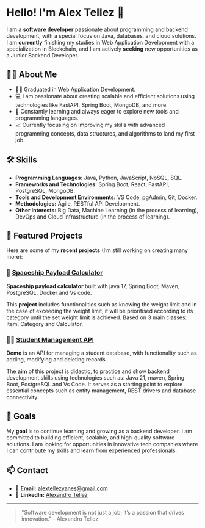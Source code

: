 # Hello! I'm Alex Tellez 👋

I am a **software developer** passionate about programming and backend development, with a special focus on Java, databases, and cloud solutions. I am **currently** finishing my studies in Web Application Development with a specialization in Blockchain, and I am actively **seeking** new opportunities as a Junior Backend Developer.

## 🧑‍💻 About Me

- 👨‍🎓 Graduated in Web Application Development.
- 💻 I am passionate about creating scalable and efficient solutions using technologies like FastAPI, Spring Boot, MongoDB, and more.
- 🚀 Constantly learning and always eager to explore new tools and programming languages.
- 📈 Currently focusing on improving my skills with advanced programming concepts, data structures, and algorithms to land my first job.

## 🛠️ Skills

- **Programming Languages:** Java, Python, JavaScript, NoSQL, SQL. 
- **Frameworks and Technologies:** Spring Boot, React, FastAPI, PostgreSQL, MongoDB.
- **Tools and Development Environments:** VS Code, pgAdmin, Git, Docker.
- **Methodologies:** Agile, RESTful API Development.
- **Other Interests:** Big Data, Machine Learning (in the process of learning), DevOps and Cloud Infrastructure (in the process of learning).

## 🌱 Featured Projects

Here are some of my **recent projects** (I’m still working on creating many more):

### 🚀 [Spaceship Payload Calculator](https://github.com/AlexandroTellez/Spaceship-Payload-Calculator)
**Spaceship payload calculator** built with java 17, Spring Boot, Maven, PostgreSQL, Docker and Vs code.  

This **project** includes functionalities such as knowing the weight limit and in the case of exceeding the weight limit, it will be prioritised according to its category until the set weight limit is achieved. Based on 3 main classes: Item, Category and Calculator.

### 🧑‍🎓 [Student Management API](https://github.com/AlexandroTellez/Student-Management-API)
**Demo** is an API for managing a student database, with functionality such as adding, modifying and deleting records.

The **aim** of this project is didactic, to practice and show backend development skills using technologies such as: Java 21, maven, Spring Boot, PostgreSQL and Vs Code. It serves as a starting point to explore essential concepts such as entity management, REST drivers and database connectivity.

## 🎯 Goals

My **goal** is to continue learning and growing as a backend developer. I am committed to building efficient, scalable, and high-quality software solutions. I am looking for opportunities in innovative tech companies where I can contribute my skills and learn from experienced professionals.

## 📫 Contact

- 📧 **Email:** alextellezyanes@gmail.com
- 🔗 **LinkedIn:** [Alexandro Tellez](https://www.linkedin.com/in/alex-tellez-y/)

---

> "Software development is not just a job; it’s a passion that drives innovation." - Alexandro Tellez
